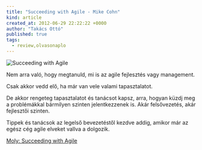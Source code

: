 ```yaml
---
title: "Succeeding with Agile - Mike Cohn"
kind: article
created_at: 2012-06-29 22:22:22 +0000
author: "Takács Ottó"
published: true
tags: 
  - review,olvasonaplo
---
```

![Succeeding with Agile](http://moly.hu/system/covers/normal/covers_179293.jpg?1335980532)

Nem arra való, hogy megtanuld, mi is az agile fejlesztés vagy management.

Csak akkor vedd elő, ha már van vele valami tapasztalatot.

De akkor rengeteg tapasztalatot és tanácsot kapsz, arra, hogyan küzdj meg a problémákkal bármilyen szinten jelentkezzenek is. Akár felsővezetés, akár fejlesztői szinten.

Tippek és tanácsok az legelső bevezetéstől kezdve addig, amikor már az egész cég agile elveket vallva a dolgozik.

[Moly: Succeeding with Agile](http://moly.hu/konyvek/mike-cohn-succeeding-with-agile)

<div class='old-comments'></div>